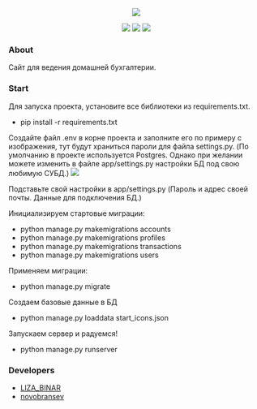 <p align="center">
    <img src="https://i.ibb.co/BsSYhcT/QI4r-e-Tyd4-I.jpg">
</p>

<p align="center">
    <img src="https://img.shields.io/badge/Python-3.10.6-yellowgreen">
    <img src="https://img.shields.io/badge/Django-4.1-green">
    <img src="https://img.shields.io/badge/Version-0.0-yellow">
</p>

### About

Сайт для ведения домашней бухгалтерии.

### Start

Для запуска проекта, установите все библиотеки из requirements.txt.
- pip install -r requirements.txt

Создайте файл .env в корне проекта и заполните его по примеру с изображения, тут будут храниться пароли для файла settings.py.
(По умолчанию в проекте используется Postgres. Однако при желании можете изменить в файле app/settings.py настройки БД под свою любимую СУБД.) 
<img src="https://i.ibb.co/vZT58Qs/image.png"> 

<p align="center">
<p>
Подставьте свой настройки в app/settings.py (Пароль и адрес своей почты. Данные для подключения БД.)

Инициализируем стартовые миграции:
- python manage.py makemigrations accounts
- python manage.py makemigrations profiles
- python manage.py makemigrations transactions
- python manage.py makemigrations users

Применяем миграции:
- python manage.py migrate

Создаем базовые данные в БД
- python manage.py loaddata start_icons.json

Запускаем сервер и радуемся!
- python manage.py runserver


### Developers

- [LIZA_BINAR](https://github.com/LizaBinar)
- [novobransev](https://github.com/novobransev?tab=repositories)
